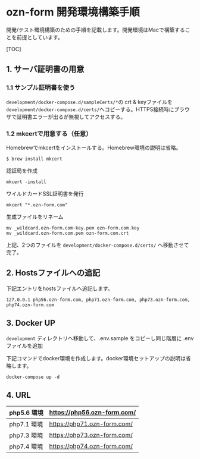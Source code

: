 # ozn-form 開発環境構築手順

開発/テスト環境構築のための手順を記載します。開発環境はMacで構築することを前提としています。

[TOC]



## 1. サーバ証明書の用意

### 1.1 サンプル証明書を使う

`development/docker-compose.d/sampleCerts/*`の crt & keyファイルを `development/docker-compose.d/certs/`へコピーする。HTTPS接続時にブラウザで証明書エラーが出るが無視してアクセスする。

### 1.2 mkcertで用意する（任意）

Homebrewでmkcertをインストールする。Homebrew環境の説明は省略。

```
$ brew install mkcert
```

認証局を作成

```
mkcert -install
```

ワイルドカードSSL証明書を発行

```
mkcert "*.ozn-form.com"
```

生成ファイルをリネーム

```
mv _wildcard.ozn-form.com-key.pem ozn-form.com.key
mv _wildcard.ozn-form.com.pem ozn-form.com.crt 
```

上記、2つのファイルを `development/docker-compose.d/certs/` へ移動させて完了。



## 2. Hostsファイルへの追記

下記エントリをhostsファイルへ追記します。

```
127.0.0.1 php56.ozn-form.com, php71.ozn-form.com, php73.ozn-form.com, php74.ozn-form.com
```


## 3. Docker UP

`development` ディレクトリへ移動して、.env.sample をコピーし同じ階層に .env ファイルを追加

下記コマンドでdocker環境を作成します。docker環境セットアップの説明は省略します。

```
docker-compose up -d
```


## 4. URL

| php5.6 環境 | https://php56.ozn-form.com/ |
| ----------- | --------------------------- |
| php7.1 環境 | https://php71.ozn-form.com/ |
| php7.3 環境 | https://php73.ozn-form.com/ |
| php7.4 環境 | https://php74.ozn-form.com/ |

